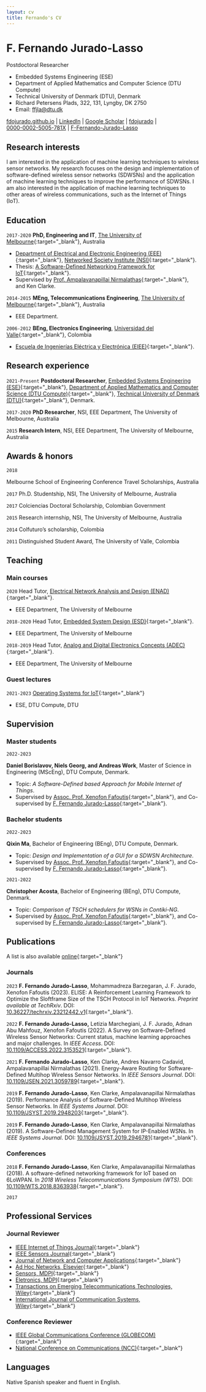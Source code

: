 ```yaml
---
layout: cv
title: Fernando's CV
---
```


# F. Fernando Jurado-Lasso

Postdoctoral Researcher

- Embedded Systems Engineering (ESE)
- Department of Applied Mathematics and Computer Science (DTU Compute)
- Technical University of Denmark (DTU), Denmark
- Richard Petersens Plads, 322, 131, Lyngby, DK 2750
- Email: <a href="mailto:ffjla@dtu.dk">ffjla@dtu.dk</a>

<div id="webaddress">
  <!-- <a href="mailto:ffjla@dtu.dk"><i class="fas fa-envelope"></i> ffla@dtu.dk</a> | -->
  <a href="http://fdojurado.github.io" target="_blank"><i class="fas fa-home"></i> fdojurado.github.io</a> |
  <a href="https://www.linkedin.com/in/fdojurado" target="_blank"><i class="fab fa-linkedin"></i> LinkedIn</a> |
  <a href="https://scholar.google.com/citations?user=69QAyEYAAAAJ" target="_blank"><i class="ai ai-google-scholar-square"></i> Google Scholar</a> |
  <a href="https://github.com/fdojurado" target="_blank"><i class="fab fa-github"></i> fdojurado</a> | <br/>
  <a href="https://orcid.org/0000-0002-5005-781X" target="_blank"><i class="ai ai-orcid"></i> 0000-0002-5005-781X</a> |
  <a href="https://www.researchgate.net/profile/F-Fernando-Jurado-Lasso" target="_blank"><i class="ai ai-researchgate-square"></i> F-Fernando-Jurado-Lasso</a>
  <!-- <a href="https://twitter.com/dave_whipp"><i class="fab fa-twitter"></i> @dave_whipp</a> -->
</div>

## Research interests

I am interested in the application of machine learning techniques to wireless sensor networks. My research focuses on the design and implementation of software-defined wireless sensor networks (SDWSNs) and the application of machine learning techniques to improve the performance of SDWSNs. I am also interested in the application of machine learning techniques to other areas of wireless communications, such as the Internet of Things (IoT).

## Education

`2017-2020`
**PhD, Engineering and IT**, [The University of Melbourne](https://www.unimelb.edu.au/){:target="_blank"}, Australia

- [Department of Electrical and Electronic Engineering (EEE)](https://electrical.eng.unimelb.edu.au/){:target="_blank"}, [Networked Society Institute (NSI)](https://networkedsociety.unimelb.edu.au/){:target="_blank"}.
- Thesis: [A Software-Defined Networking Framework for IoT](http://hdl.handle.net/11343/243063){:target="_blank"}.
- Supervised by [Prof. Ampalavanapillai Nirmalathas](https://findanexpert.unimelb.edu.au/profile/15285-ampalavanapillai-nirmalathas){:target="_blank"}, and Ken Clarke.

`2014-2015`
**MEng, Telecommunications Engineering**, [The University of Melbourne](https://www.unimelb.edu.au/){:target="_blank"}, Australia

- EEE Department.

`2006-2012`
**BEng, Electronics Engineering**, [Universidad del Valle](https://www.univalle.edu.co/){:target="_blank"}, Colombia

- [Escuela de Ingenierías Eléctrica y Electrónica (EIEE)](https://eiee.univalle.edu.co/ingenieria-electronica){:target="_blank"}.

## Research experience

`2021-Present`
**Postdoctoral Researcher**, [Embedded Systems Engineering (ESE)](https://www.compute.dtu.dk/english/research/research-sections/ese){:target="_blank"}, [Department of Applied Mathematics and Computer Science (DTU Compute)](https://www.compute.dtu.dk/){:target="_blank"}, [Technical University of Denmark (DTU)](https://www.dtu.dk/english){:target="_blank"}, Denmark.

`2017-2020`
**PhD Researcher**, NSI, EEE Department, The University of Melbourne, Australia

`2015`
**Research Intern**, NSI, EEE Department, The University of Melbourne, Australia

## Awards & honors

`2018`

Melbourne School of Engineering Conference Travel Scholarships, Australia

`2017`
Ph.D. Studentship, NSI, The University of Melbourne, Australia

`2017`
Colciencias Doctoral Scholarship, Colombian Government

`2015`
Research internship, NSI, The University of Melbourne, Australia

`2014`
Colfuturo’s scholarship, Colombia

`2011`
Distinguished Student Award, The University of Valle, Colombia

## Teaching

### Main courses

`2020`
Head Tutor, [Electrical Network Analysis and Design (ENAD)](https://handbook.unimelb.edu.au/2021/subjects/elen30009){:target="_blank"}.

- EEE Department, The University of Melbourne

`2018-2020`
Head Tutor, [Embedded System Design (ESD)](https://handbook.unimelb.edu.au/2021/subjects/elen90066){:target="_blank"}.

- EEE Department, The University of Melbourne

`2018-2019`
Head Tutor, [Analog and Digital Electronics Concepts (ADEC)](https://handbook.unimelb.edu.au/2021/subjects/elen30014){:target="_blank"}.

- EEE Department, The University of Melbourne

### Guest lectures

`2021-2023`
[Operating Systems for IoT](https://kurser.dtu.dk/course/02159){:target="_blank"}

- ESE, DTU Compute, DTU

## Supervision

### Master students

`2022-2023`

**Daniel Borislavov, Niels Georg, and Andreas Work**, Master of Science in Engineering (MScEng), DTU Compute, Denmark.

- Topic: _A Software-Defined based Approach for Mobile Internet of Things_.
- Supervised by [Assoc. Prof. Xenofon Fafoutis](http://xefa.eu/){:target="_blank"}, and Co-supervised by [F. Fernando Jurado-Lasso](https://fdojurado.github.io/){:target="_blank"}.

### Bachelor students

`2022-2023`

**Qixin Ma**, Bachelor of Engineering (BEng), DTU Compute, Denmark.

- Topic: _Design and Implementation of a GUI for a SDWSN Architecture_.
- Supervised by [Assoc. Prof. Xenofon Fafoutis](http://xefa.eu/){:target="_blank"}, and Co-supervised by [F. Fernando Jurado-Lasso](https://fdojurado.github.io/){:target="_blank"}.

`2021-2022`

**Christopher Acosta**, Bachelor of Engineering (BEng), DTU Compute, Denmark.

- Topic: _Comparison of TSCH schedulers for WSNs in Contiki-NG_.
- Supervised by [Assoc. Prof. Xenofon Fafoutis](http://xefa.eu/){:target="_blank"}, and Co-supervised by [F. Fernando Jurado-Lasso](https://fdojurado.github.io/){:target="_blank"}.

## Publications

A list is also available [online](https://scholar.google.com/citations?user=69QAyEYAAAAJ){:target="_blank"}

### Journals

`2023`
**F. Fernando Jurado-Lasso**, Mohammadreza Barzegaran, J. F. Jurado, Xenofon Fafoutis (2023). ELISE: A Reinforcement Learning Framework to Optimize the Sloftframe Size of the TSCH Protocol in IoT Networks. _Preprint available at TechRxiv_. DOI: [10.36227/techrxiv.23212442.v1](https://doi.org/10.36227/techrxiv.23212442.v1){:target="_blank"}.

`2022`
**F. Fernando Jurado-Lasso,** Letizia Marchegiani, J. F. Jurado, Adnan Abu Mahfouz, Xenofon Fafoutis (2022). A Survey on Software-Defined Wireless Sensor Networks: Current status, machine learning approaches and major challenges. In _IEEE Access_. DOI: [10.1109/ACCESS.2022.3153521](https://doi.org/https://doi.org/10.1109/ACCESS.2022.3153521){:target="_blank"}.

`2021`
**F. Fernando Jurado-Lasso**, Ken Clarke, Andres Navarro Cadavid, Ampalavanapillai Nirmalathas (2021). Energy-Aware Routing for Software-Defined Multihop Wireless Sensor Networks. In _IEEE Sensors Journal_. DOI: [10.1109/JSEN.2021.3059789](https://doi.org/10.1109/JSEN.2021.3059789){:target="_blank"}.

`2019`
**F. Fernando Jurado-Lasso**, Ken Clarke, Ampalavanapillai Nirmalathas (2019). Performance Analysis of Software-Defined Multihop Wireless Sensor Networks. In _IEEE Systems Journal_. DOI: [10.1109/JSYST.2019.2948203](https://doi.org/10.1109/JSYST.2019.2948203){:target="_blank"}.

`2019`
**F. Fernando Jurado-Lasso**, Ken Clarke, Ampalavanapillai Nirmalathas (2019). A Software-Defined Management System for IP-Enabled WSNs. In _IEEE Systems Journal_. DOI: [10.1109/JSYST.2019.2946781](https://doi.org/10.1109/JSYST.2019.2946781){:target="_blank"}.

### Conferences

`2018`
**F. Fernando Jurado-Lasso**, Ken Clarke, Ampalavanapillai Nirmalathas (2018). A software-defined networking framework for IoT based on 6LoWPAN. In _2018 Wireless Telecommunications Symposium (WTS)_. DOI: [10.1109/WTS.2018.8363938](https://doi.org/10.1109/WTS.2018.8363938){:target="_blank"}.

`2017`

## Professional Services

### Journal Reviewer

- [IEEE Internet of Things Journal](https://ieee-iotj.org/){:target="_blank"}
- [IEEE Sensors Journal](https://ieee-sensors.org/sensors-journal/){:target="_blank"}
- [Journal of Network and Computer Applications](https://www.journals.elsevier.com/journal-of-network-and-computer-applications){:target="_blank"}
- [Ad Hoc Networks, Elsevier](https://www.journals.elsevier.com/ad-hoc-networks){:target="_blank"}
- [Sensors, MDPI](https://www.mdpi.com/journal/sensors){:target="_blank"}
- [Eletronics, MDPI](https://www.mdpi.com/journal/electronics){:target="_blank"}
- [Transactions on Emerging Telecommunications Technologies, Wiley](https://onlinelibrary.wiley.com/journal/21613915){:target="_blank"}
- [International Journal of Communication Systems, Wiley](https://onlinelibrary.wiley.com/journal/10991131){:target="_blank"}

### Conference Reviewer

- [IEEE Global Communications Conference (GLOBECOM)](https://globecom2022.ieee-globecom.org/){:target="_blank"}
- [National Conference on Communications (NCC)](https://www.iitk.ac.in/ncc2021/){:target="_blank"}

## Languages

Native Spanish speaker and fluent in English.

<!-- ### Footer

Last updated: May 2013 -->
